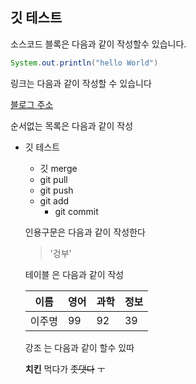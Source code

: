 ## 깃 테스트

소스코드 블록은 다음과 같이 작성할수 있습니다. 

```java
System.out.println("hello World")

```
링크는 다음과 같이 작성할 수 있습니다

[블로그 주소](https://www.naver.com)


순서없는 목록은 다음과 같이 작성

* 깃 테스트
  * 깃 merge
  * git pull
  * git push
  * git add
    * git commit
  
  
  인용구문은 다음과 같이 작성한다 
  
  > '겅부'
  
  테이블 은 다음과 같이 작성 
  
  이름|영어|과학|정보
  ---|---|---|---|
  이주명|99|92|39|
  
  
  강조 는 다음과 같이 할수 있따 
  
  **치킨** 먹다가 ~~좃댓다~~ ㅜ
